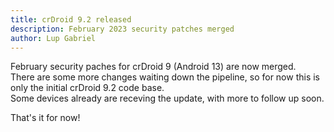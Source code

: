 ```yaml
---
title: crDroid 9.2 released
description: February 2023 security patches merged
author: Lup Gabriel
---
```


February security paches for crDroid 9 (Android 13) are now merged.  
There are some more changes waiting down the pipeline, so for now this is only the initial crDroid 9.2 code base.  
Some devices already are receving the update, with more to follow up soon.

That's it for now!
